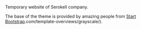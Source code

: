 Temporary website of Serokell company.

The base of the theme is provided by amazing people from [Start Bootstrap](http://startbootstrap.com/).com/template-overviews/grayscale/).
